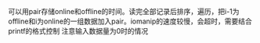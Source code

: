 可以用pair存储online和offline的时间。读完全部记录后排序，遍历，把i-1为offline和i为online的一组数据加入pair。iomanip的速度较慢，会超时，需要结合printf的格式控制
注意输入数据量为0时的情况
